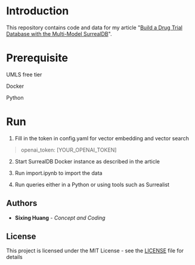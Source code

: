 
  
  

# Introduction

  

This repository contains code and data for my article "[Build a Drug Trial Database with the Multi-Model SurrealDB](https://dgg32.medium.com/build-a-drug-trial-database-with-the-multi-model-surrealdb-6a23c2b5faa3)".

  
  
  

  

# Prerequisite

  

UMLS free tier

  
Docker

Python

  
  

# Run

1. Fill in the token in config.yaml for vector embedding and vector search

>  openai_token: [YOUR_OPENAI_TOKEN]


2. Start SurrealDB Docker instance as described in the article  

3. Run import.ipynb to import the data

4. Run queries either in a Python or using tools such as Surrealist

## Authors

  

  

*  **Sixing Huang** - *Concept and Coding*

  

  

## License

  

  

This project is licensed under the MIT License - see the [LICENSE](LICENSE) file for details

